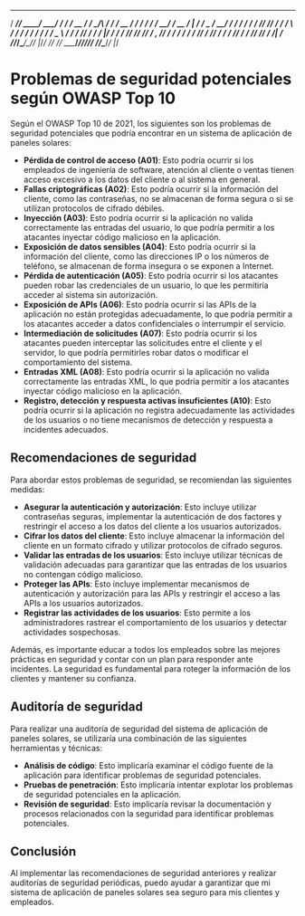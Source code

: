  _____ ______________  ______  ____________  __     ____  __  ___________________________  _   __
  / ___// ____/ ____/ / / / __ \/  _/_  __/\ \/ /    / __ \/ / / / ____/ ___/_  __/  _/ __ \/ | / /
  \__ \/ __/ / /   / / / / /_/ // /  / /    \  /    / / / / / / / __/  \__ \ / /  / // / / /  |/ / 
 ___/ / /___/ /___/ /_/ / _, _// /  / /     / /    / /_/ / /_/ / /___ ___/ // / _/ // /_/ / /|  /  
/____/_____/\____/\____/_/ |_/___/ /_/     /_/     \___\_\____/_____//____//_/ /___/\____/_/ |_/   
                                                                                                   



# Problemas de seguridad potenciales según OWASP Top 10

Según el OWASP Top 10 de 2021, los siguientes son los problemas de seguridad potenciales que podría encontrar en un sistema de aplicación de paneles solares:

- **Pérdida de control de acceso (A01)**: Esto podría ocurrir si los empleados de ingeniería de software, atención al cliente o ventas tienen acceso excesivo a los datos del cliente o al sistema en general.
- **Fallas criptográficas (A02)**: Esto podría ocurrir si la información del cliente, como las contraseñas, no se almacenan de forma segura o si se utilizan protocolos de cifrado débiles.
- **Inyección (A03)**: Esto podría ocurrir si la aplicación no valida correctamente las entradas del usuario, lo que podría permitir a los atacantes inyectar código malicioso en la aplicación.
- **Exposición de datos sensibles (A04)**: Esto podría ocurrir si la información del cliente, como las direcciones IP o los números de teléfono, se almacenan de forma insegura o se exponen a Internet.
- **Pérdida de autenticación (A05)**: Esto podría ocurrir si los atacantes pueden robar las credenciales de un usuario, lo que les permitiría acceder al sistema sin autorización.
- **Exposición de APIs (A06)**: Esto podría ocurrir si las APIs de la aplicación no están protegidas adecuadamente, lo que podría permitir a los atacantes acceder a datos confidenciales o interrumpir el servicio.
- **Intermediación de solicitudes (A07)**: Esto podría ocurrir si los atacantes pueden interceptar las solicitudes entre el cliente y el servidor, lo que podría permitirles robar datos o modificar el comportamiento del sistema.
- **Entradas XML (A08)**: Esto podría ocurrir si la aplicación no valida correctamente las entradas XML, lo que podría permitir a los atacantes inyectar código malicioso en la aplicación.
- **Registro, detección y respuesta activas insuficientes (A10)**: Esto podría ocurrir si la aplicación no registra adecuadamente las actividades de los usuarios o no tiene mecanismos de detección y respuesta a incidentes adecuados.

## Recomendaciones de seguridad

Para abordar estos problemas de seguridad, se recomiendan las siguientes medidas:

- **Asegurar la autenticación y autorización**: Esto incluye utilizar contraseñas seguras, implementar la autenticación de dos factores y restringir el acceso a los datos del cliente a los usuarios autorizados.
- **Cifrar los datos del cliente**: Esto incluye almacenar la información del cliente en un formato cifrado y utilizar protocolos de cifrado seguros.
- **Validar las entradas de los usuarios**: Esto incluye utilizar técnicas de validación adecuadas para garantizar que las entradas de los usuarios no contengan código malicioso.
- **Proteger las APIs**: Esto incluye implementar mecanismos de autenticación y autorización para las APIs y restringir el acceso a las APIs a los usuarios autorizados.
- **Registrar las actividades de los usuarios**: Esto permite a los administradores rastrear el comportamiento de los usuarios y detectar actividades sospechosas.

Además, es importante educar a todos los empleados sobre las mejores prácticas en seguridad y contar con un plan para responder ante incidentes. La seguridad es fundamental para roteger la información de los clientes y mantener su confianza.


## Auditoría de seguridad

Para realizar una auditoría de seguridad del sistema de aplicación de paneles solares, se utilizaría una combinación de las siguientes herramientas y técnicas:

- **Análisis de código**: Esto implicaría examinar el código fuente de la aplicación para identificar problemas de seguridad potenciales.
- **Pruebas de penetración**: Esto implicaría intentar explotar los problemas de seguridad potenciales en la aplicación.
- **Revisión de seguridad**: Esto implicaría revisar la documentación y procesos relacionados con la seguridad para identificar problemas potenciales.

## Conclusión

Al implementar las recomendaciones de seguridad anteriores y realizar auditorías de seguridad periódicas, puedo ayudar a garantizar que mi sistema de aplicación de paneles solares sea seguro para mis clientes y empleados.